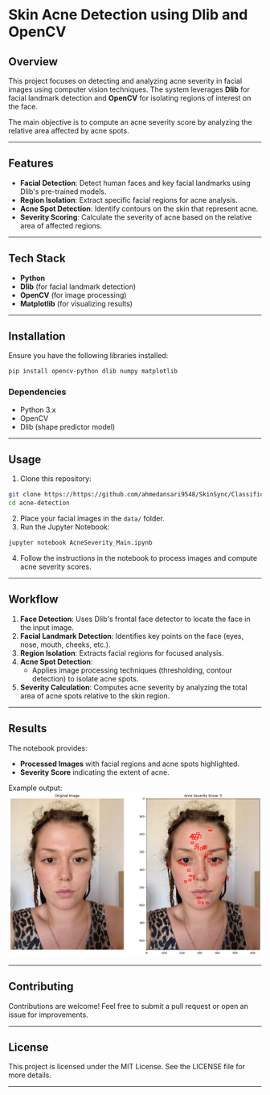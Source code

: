 
# Skin Acne Detection using Dlib and OpenCV

## Overview
This project focuses on detecting and analyzing acne severity in facial images using computer vision techniques. The system leverages **Dlib** for facial landmark detection and **OpenCV** for isolating regions of interest on the face.

The main objective is to compute an acne severity score by analyzing the relative area affected by acne spots.

---

## Features
- **Facial Detection**: Detect human faces and key facial landmarks using Dlib's pre-trained models.
- **Region Isolation**: Extract specific facial regions for acne analysis.
- **Acne Spot Detection**: Identify contours on the skin that represent acne.
- **Severity Scoring**: Calculate the severity of acne based on the relative area of affected regions.

---

## Tech Stack
- **Python**
- **Dlib** (for facial landmark detection)
- **OpenCV** (for image processing)
- **Matplotlib** (for visualizing results)

---

## Installation
Ensure you have the following libraries installed:

```bash
pip install opencv-python dlib numpy matplotlib
```

### Dependencies
- Python 3.x
- OpenCV
- Dlib (shape predictor model)

---

## Usage
1. Clone this repository:

```bash
git clone https://https://github.com/ahmedansari9548/SkinSync/Classification/AcneSeverity.git
cd acne-detection
```

2. Place your facial images in the `data/` folder.
3. Run the Jupyter Notebook:

```bash
jupyter notebook AcneSeverity_Main.ipynb
```

4. Follow the instructions in the notebook to process images and compute acne severity scores.

---

## Workflow
1. **Face Detection**: Uses Dlib's frontal face detector to locate the face in the input image.
2. **Facial Landmark Detection**: Identifies key points on the face (eyes, nose, mouth, cheeks, etc.).
3. **Region Isolation**: Extracts facial regions for focused analysis.
4. **Acne Spot Detection**:
   - Applies image processing techniques (thresholding, contour detection) to isolate acne spots.
5. **Severity Calculation**: Computes acne severity by analyzing the total area of acne spots relative to the skin region.

---

## Results
The notebook provides:
- **Processed Images** with facial regions and acne spots highlighted.
- **Severity Score** indicating the extent of acne.

Example output:
![Sample Output](704bec8f-5c03-4a69-8403-95fd946b6471.png)

---

## Contributing
Contributions are welcome! Feel free to submit a pull request or open an issue for improvements.

---

## License
This project is licensed under the MIT License. See the LICENSE file for more details.

---
